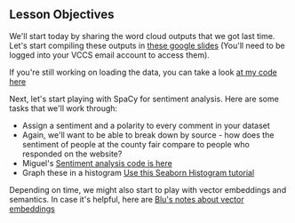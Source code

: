 <!--
Instructor notes: 
-->
## Lesson Objectives
We'll start today by sharing the word cloud outputs that we got last time. Let's start compiling these outputs in [these google slides](https://docs.google.com/presentation/d/1zFABvqd1Fw3owguRCrZi2I1pqQ6oz_dBwPXGr2riiSk/edit?usp=sharing) (You'll need to be logged into your VCCS email account to access them).

If you're still working on loading the data, you can take a look [at my code here](https://github.com/MrJonesAPS/ITE140/blob/main/2050/load_concatenated_text.ipynb)

Next, let's start playing with SpaCy for sentiment analysis. Here are some tasks that we'll work through:
- Assign a sentiment and a polarity to every comment in your dataset
- Again, we'll want to be able to break down by source - how does the sentiment of people at the county fair compare to people who responded on the website?
- Miguel's [Sentiment analysis code is here](https://github.com/Miguel-Vargas-07/ite140/blob/main/SentimentAnalyses.ipynb)
- Graph these in a histogram [Use this Seaborn Histogram tutorial](https://www.datacamp.com/tutorial/how-to-make-a-seaborn-histogram)

Depending on time, we might also start to play with vector embeddings and semantics. In case it's helpful, here are [Blu's notes about vector embeddings](https://github.com/1bMedina/ite140/blob/main/notebooks/word2vec.ipynb)